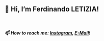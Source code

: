 <h2>👋 Hi, I’m Ferdinando LETIZIA!</h2>
<br>
<h5>📫 How to reach me: <a href="https://www.instagram.com/ferdinando_letizia">Instagram</a>, <a href="mailto:ferdinando.letizia@outlook.it">E-Mail</a>!</h5>
